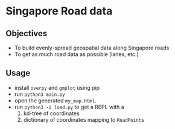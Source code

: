 # Singapore Road data

## Objectives
- To build evenly-spread geospatial data along Singapore roads
- To get as much road data as possible (lanes, etc.)

## Usage
- install `overpy` and `gmplot` using pip
- run `python3 main.py`
- open the generated `my_map.html`.
- run `python3 -i load.py` to get a REPL with a 
  1. kd-tree of coordinates
  2. dictionary of coordinates mapping to `RoadPoint`s

